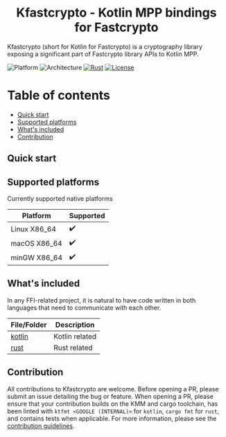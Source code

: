<h1 align="center">Kfastcrypto - Kotlin MPP bindings for Fastcrypto</h1>

Kfastcrypto (short for Kotlin for Fastcrypto) is a cryptography library exposing a significant part of Fastcrypto library APIs to Kotlin MPP.

![Platform](https://img.shields.io/badge/platform-Android%20|%20JVM%20|%20JS%20|%20Native-blue.svg)
![Architecture](https://img.shields.io/badge/architecture-amd64%20|%20aarch64-blue.svg)
[![Rust](https://github.com/mcxross/kfastcrypto/actions/workflows/rust.yml/badge.svg)](https://github.com/mcxross/kfastcrypto/actions/workflows/rust.yml)
[![License](https://img.shields.io/badge/license-Apache%202.0-blue.svg)](LICENSE)

# Table of contents
- [Quick start](#quick-start)
- [Supported platforms](#supported-platforms)
- [What's included](#whats-included)
- [Contribution](#contribution)

## Quick start

## Supported platforms

Currently supported native platforms

| Platform     | Supported |
|--------------|------------------|
| Linux X86_64 |          :heavy_check_mark: |
| macOS X86_64 |          :heavy_check_mark: |
| minGW X86_64 |          :heavy_check_mark: |


## What's included

In any FFI-related project, it is natural to have code written in both languages that need to communicate with each other.

| File/Folder      | Description    |
|------------------|----------------|
| [kotlin](kotlin) | Kotlin related |
| [rust](rust)     | Rust related   |


## Contribution

All contributions to Kfastcrypto are welcome. Before opening a PR, please submit an issue detailing the bug or feature. When opening a PR, please ensure that your contribution builds on the KMM and cargo toolchain, has been linted with `ktfmt <GOOGLE (INTERNAL)>` for `kotlin`, `cargo fmt` for `rust`, and contains tests when applicable. For more information, please see the [contribution guidelines](CONTRIBUTING.md).